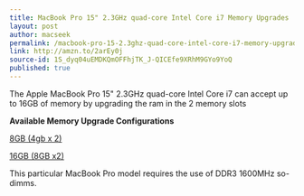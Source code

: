 ```yaml
---
title: MacBook Pro 15" 2.3GHz quad-core Intel Core i7 Memory Upgrades
layout: post
author: macseek
permalink: /macbook-pro-15-2.3ghz-quad-core-intel-core-i7-memory-upgrades/
link: http://amzn.to/2arEy0j
source-id: 1S_dyq04uEMDKQmOFFhjTK_J-QICEfe9XRhM9GYo9YoQ
published: true
---
```

The Apple MacBook Pro 15" 2.3GHz quad-core Intel Core i7 can accept up to 16GB of memory by upgrading the ram in the 2 memory slots

**Available Memory Upgrade Configurations**

[8GB (4gb x 2)](http://amzn.to/2arFeTC)

[16GB (8GB x2)](http://amzn.to/2arEy0j)

This particular MacBook Pro model requires the use of DDR3 1600MHz so-dimms. 

